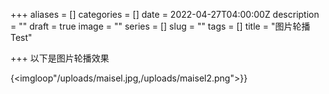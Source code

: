 +++
aliases = []
categories = []
date = 2022-04-27T04:00:00Z
description = ""
draft = true
image = ""
series = []
slug = ""
tags = []
title = "图片轮播Test"

+++
以下是图片轮播效果

{<imgloop"/uploads/maisel.jpg,/uploads/maisel2.png">}}